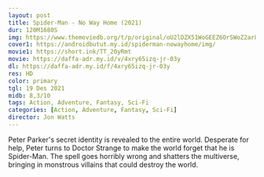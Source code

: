 ```yaml
---
layout: post
title: Spider-Man - No Way Home (2021)
dur: 120M1680S
img: https://www.themoviedb.org/t/p/original/oU2lDZX51WoGEEZ6OrSWoZ2ar8z.jpg
cover1: https://androidbutut.my.id/spiderman-nowayhome/img/
movie1: https://short.ink/TT_20yRmt
movie: https://daffa-adr.my.id/v/4xry65izq-jr-03y
dl: https://daffa-adr.my.id/f/4xry65izq-jr-03y
res: HD
color: primary
tgl: 19 Des 2021
midb: 8,3/10
tags: Action, Adventure, Fantasy, Sci-Fi
categories: [Action, Adventure, Fantasy, Sci-Fi]
director: Jon Watts
---
```


Peter Parker's secret identity is revealed to the entire world. Desperate for help, Peter turns to Doctor Strange to make the world forget that he is Spider-Man. The spell goes horribly wrong and shatters the multiverse, bringing in monstrous villains that could destroy the world.

